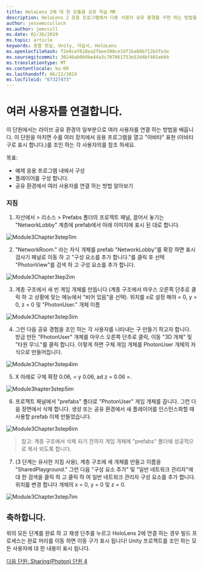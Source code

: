 ```yaml
---
title: HoloLens 2에 대 한 모듈을 공유 학습 MR
description: HoloLens 2 응용 프로그램에서 다중 사용자 공유 환경을 구현 하는 방법을 알아보려면이 과정을 완료 합니다.
author: jessemcculloch
ms.author: jemccull
ms.date: 02/26/2019
ms.topic: article
keywords: 혼합 현실, Unity, 자습서, HoloLens
ms.openlocfilehash: f2e8cef618ea2fbee398ce19f1ba60b712b5fe3e
ms.sourcegitcommit: 30246ab9b9be44a3c707061753e53d4bf401eb6b
ms.translationtype: MT
ms.contentlocale: ko-KR
ms.lasthandoff: 06/22/2019
ms.locfileid: "67327473"
---
```

# <a name="connecting-multiple-users"></a>**여러 사용자를 연결합니다.** 

이 단원에서는 라이브 공유 환경의 일부분으로 여러 사용자를 연결 하는 방법을 배웁니다. 이 단원을 마치면 수를 여러 장치에서 응용 프로그램을 열고 "아바타" 표현 (아바타 구로 표시 합니다.)를 조인 하는 각 사용자의를 참조 하세요. 

목표:

- 예제 응용 프로그램 내에서 구성
- 플레이어를 구성 합니다.
- 공유 환경에서 여러 사용자를 연결 하는 방법 알아보기

### <a name="instructions"></a>지침

1. 자산에서 > 리소스 > Prefabs 폴더의 프로젝트 패널, 끌어서 놓기는 "NetworkLobby" 계층에 prefab에서 아래 이미지에 표시 된 대로 합니다.


![Module3Chapter3step1im](images/module3chapter3step1im.PNG)

2. "NetworkRoom." 라는 자식 개체를 prefab "NetworkLobby"를 확장 하면 표시 검사기 패널로 이동 하 고 "구성 요소를 추가 합니다."를 클릭 후 선택 "PhotonView"를 검색 하 고 구성 요소를 추가 합니다.

![Module3Chapter3tep2im](images/module3chapter3step2im.PNG)

3. 계층 구조에서 새 빈 게임 개체를 만듭니다 (계층 구조에서 마우스 오른쪽 단추로 클릭 하 고 상황에 맞는 메뉴에서 "비어 있음"을 선택). 위치를 x로 설정 해야 = 0, y = 0, z = 0 및 "PhotonUser." 개체 이름

![Module3Chapter3step3im](images/module3chapter3step3im.PNG)

4. 그런 다음 공유 경험을 조인 하는 각 사용자를 나타내는 구 만들기 하고자 합니다. 방금 만든 "PhotonUser" 개체를 마우스 오른쪽 단추로 클릭, 이동 "3D 개체" 및 "타원 무늬."를 클릭 합니다. 이렇게 하면 구체 게임 개체를 PhotonUser 개체의 자식으로 만들어집니다.

![Module3Chapter3step4im](images/module3chapter3step4im.PNG)

5. X 아래로 구체 확장 0.06, = y 0.06, ad z = 0.06 =.

![Module3hapter3step5im](images/module3chapter3step5im.PNG)

6. 프로젝트 패널에서 "prefabs" 폴더로 "PhotonUser" 게임 개체를 끕니다. 그런 다음 장면에서 삭제 합니다. 생성 또는 공유 환경에서 새 플레이어를 인스턴스화할 때 사용할 prefab 이제 만들었습니다.

![Module3Chapter3step6im](images/module3chapter3step6im.PNG)

> 참고: 계층 구조에서 삭제 되기 전까지 게임 개체에 "prefabs" 폴더에 성공적으로 복사 되도록 합니다.

7. (3 단계는 유사한 지침 사용), 계층 구조에 새 개체를 만들고 이름을 "SharedPlayground." 그런 다음 "구성 요소 추가" 및 "일반 네트워크 관리자"에 대 한 검색을 클릭 하 고 클릭 하 여 일반 네트워크 관리자 구성 요소를 추가 합니다. 위치를 변경 합니다 개체의 x = 0, y = 0 및 z = 0.

![Module3Chapter3step7im](images/module3chapter3step7im.PNG)


## <a name="congratulations"></a>축하합니다.

위의 모든 단계를 완료 하 고 재생 단추를 누르고 HoloLens 2에 연결 하는 경우 빌드 프로세스는 완료 머리를 이동 하면 이동 구가 표시 됩니다! Unity 프로젝트를 조인 하는 모든 사용자에 대 한 내용이 표시 됩니다.

[다음 단원: Sharing(Photon) 단원 4](mrlearning-sharing(photon)-ch4.md)


